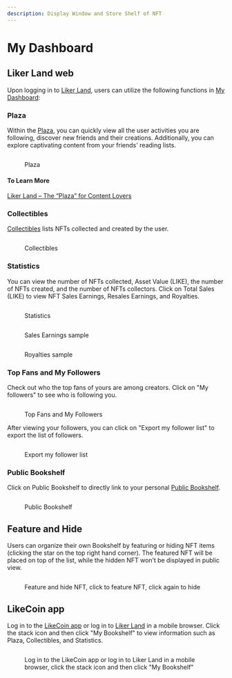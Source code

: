 ```yaml
---
description: Display Window and Store Shelf of NFT
---
```


# My Dashboard

## **Liker Land web**

Upon logging in to [Liker Land](https://like.co/), users can utilize the following functions in [My Dashboard](https://liker.land/en/feed?view=town):

### Plaza

Within the [Plaza](https://liker.land/en/feed?view=town), you can quickly view all the user activities you are following, discover new friends and their creations. Additionally, you can explore captivating content from your friends' reading lists.

<figure><img src="../../.gitbook/assets/Plaza-en.png" alt=""><figcaption><p>Plaza</p></figcaption></figure>

#### To Learn More

[Liker Land – The “Plaza” for Content Lovers](https://blog.like.co/en/liker-land-the-plaza-for-content-lovers/)

### Collectibles

[Collectibles](https://liker.land/en/feed?view=collectibles\&tab=collected) lists NFTs collected and created by the user.

<figure><img src="../../.gitbook/assets/Collectibles-en.png" alt=""><figcaption><p>Collectibles</p></figcaption></figure>

### Statistics

You can view the number of NFTs collected, Asset Value (LIKE), the number of NFTs created, and the number of NFTs collectors. Click on Total Sales (LIKE) to view NFT Sales Earnings, Resales Earnings, and Royalties.

<figure><img src="../../.gitbook/assets/Dashboard 2-en.png" alt=""><figcaption><p>Statistics</p></figcaption></figure>

<figure><img src="../../.gitbook/assets/My Dashboard Total Sales Sample 1.png" alt=""><figcaption><p>Sales Earnings sample</p></figcaption></figure>

<figure><img src="../../.gitbook/assets/My Dashboard Total Sales Sample 2.png" alt=""><figcaption><p>Royalties sample</p></figcaption></figure>

### Top Fans and My Followers

Check out who the top fans of yours are among creators. Click on "My followers" to see who is following you.

<figure><img src="../../.gitbook/assets/Dashboard 3-en.png" alt=""><figcaption><p>Top Fans and My Followers</p></figcaption></figure>

After viewing your followers, you can click on "Export my follower list" to export the list of followers.

<figure><img src="../../.gitbook/assets/Dashboard 4-en.png" alt=""><figcaption><p>Export my follower list</p></figcaption></figure>

### Public Bookshelf

Click on Public Bookshelf to directly link to your personal [Public Bookshelf](bookshelf.md).

<figure><img src="../../.gitbook/assets/Bookshelf-en.png" alt=""><figcaption><p>Public Bookshelf</p></figcaption></figure>

## Feature and Hide

Users can organize their own Bookshelf by featuring or hiding NFT items (clicking the star on the top right hand corner). The featured NFT will be placed on top of the list, while the hidden NFT won’t be displayed in public view.



<figure><img src="../../.gitbook/assets/Featured NFT-en.png" alt=""><figcaption><p>Feature and hide NFT, click to feature NFT, click again to hide</p></figcaption></figure>

## LikeCoin app

Log in to the [LikeCoin app](../../user-guide/liker-land/download.md) or log in to [Liker Land](https://liker.land/) in a mobile browser. Click the stack icon and then click "My Bookshelf" to view information such as Plaza, Collectibles, and Statistics.

<figure><img src="../../.gitbook/assets/Dashboard Liker Lad app-en.png" alt=""><figcaption><p>Log in to the LikeCoin app or log in to Liker Land in a mobile browser, click the stack icon and then click "My Bookshelf"</p></figcaption></figure>
